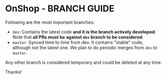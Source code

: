 # OnShop - BRANCH GUIDE

Following are the most important branches:

- `dev`: Contains the latest code **and it is the branch actively developed**. Note that **all PRs must be against `dev` branch to be considered**.
- `master`: Synced time to time from dev. It contains "stable" code, although not the latest one. We plan to do periodic merges from `dev` to `master`.

Any other branch is considered temporary and could be deleted at any time.

Thanks!